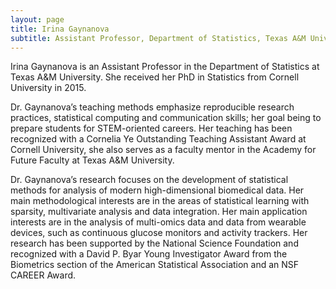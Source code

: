 ```yaml
---
layout: page
title: Irina Gaynanova
subtitle: Assistant Professor, Department of Statistics, Texas A&M University
---
```


Irina Gaynanova is an Assistant Professor in the Department of Statistics at Texas A&M University. She received her PhD in Statistics from Cornell University in 2015. 

Dr. Gaynanova’s teaching methods emphasize reproducible research practices, statistical computing and communication skills; her goal being to prepare students for STEM-oriented careers. Her teaching has been recognized with a Cornelia Ye Outstanding Teaching Assistant Award at Cornell University, she also serves as a faculty mentor in the Academy for Future Faculty at Texas A&M University.

Dr. Gaynanova’s research focuses on the development of statistical
methods for analysis of modern high-dimensional biomedical data. Her
main methodological interests are in the areas of statistical learning
with sparsity, multivariate analysis and data integration. Her main
application interests are in the analysis of multi-omics data and data
from wearable devices, such as continuous glucose monitors and activity
trackers. Her research has been supported by the National Science
Foundation and recognized with a David P. Byar Young Investigator Award
from the Biometrics section of the American Statistical Association and an NSF CAREER Award.




